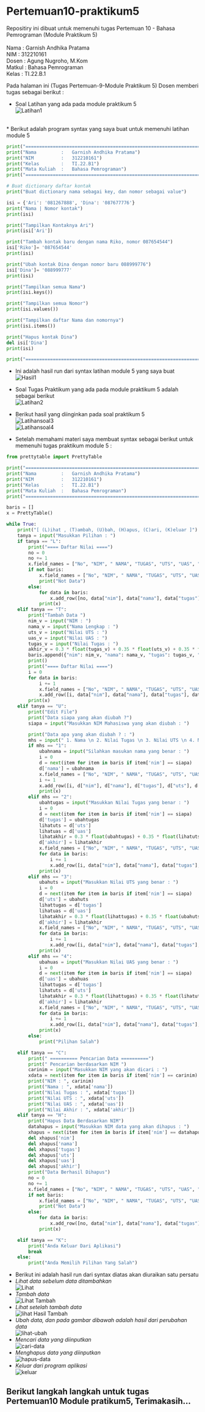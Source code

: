 # Pertemuan10-praktikum5

Repositiry ini dibuat untuk memenuhi tugas Pertemuan 10 - Bahasa Pemrograman (Module Praktikum 5)<br><br>
Nama : Garnish Andhika Pratama <br>
NIM : 312210161<br>
Dosen : Agung Nugroho, M.Kom<br>
Matkul : Bahasa Pemrograman<br>
Kelas : TI.22.B.1<br>

Pada halaman ini (Tugas Pertemuan-9-Module Praktikum 5) Dosen memberi tugas sebagai berikut : <br>
* Soal Latihan yang ada pada module praktikum 5<br>
![Latihan1](Pict/Latihan-soal1.png)
<br>
* Berikut adalah program syntax yang saya buat untuk memenuhi latihan module 5<br>

``` python
print("===================================================================")
print("Nama         :   Garnish Andhika Pratama")
print("NIM          :   312210161")
print("Kelas        :   TI.22.B1")
print("Mata Kuliah  :   Bahasa Pemrograman")
print("===================================================================")

# Buat dictionary daftar kontak
print("Buat dictionary nama sebagai key, dan nomor sebagai value")

isi = {'Ari': '081267888', 'Dina': '087677776'}
print("Nama | Nomor kontak")
print(isi)

print("Tampilkan Kontaknya Ari")
print(isi['Ari'])

print("Tambah kontak baru dengan nama Riko, nomor 087654544")
isi['Riko']= '087654544'
print(isi)

print("Ubah kontak Dina dengan nomor baru 088999776")
isi['Dina']= '088999777'
print(isi)

print("Tampilkan semua Nama")
print(isi.keys())

print("Tampilkan semua Nomor")
print(isi.values())

print("Tampilkan daftar Nama dan nomornya")
print(isi.items())

print("Hapus kontak Dina")
del isi['Dina']
print(isi)

print("===================================================================")
```
* Ini adalah hasil run dari syntax latihan module 5 yang saya buat <br>
![Hasil1](Pict/Hasil1.png)

* Soal Tugas Praktikum yang ada pada module praktikum 5 adalah sebagai berikut<br>
![Latihan2](Pict/Latihan-soal2.png)<br>
* Berikut hasil yang diinginkan pada soal praktikum  5<br>
![Latihansoal3](Pict/Latihan-soal3.png)<br>
![Latihansoal4](Pict/Latihan-soal4.png)<br>

* Setelah memahami materi saya membuat syntax sebagai berikut untuk memenuhi tugas praktikum module 5 : <br>
```python
from prettytable import PrettyTable

print("===================================================================")
print("Nama         :   Garnish Andhika Pratama")
print("NIM          :   312210161")
print("Kelas        :   TI.22.B1")
print("Mata Kuliah  :   Bahasa Pemrograman")
print("===================================================================")

baris = []
x = PrettyTable()

while True:
    print("[ (L)ihat , (T)ambah, (U)bah, (H)apus, (C)ari, (K)eluar ]")
    tanya = input("Masukkan Pilihan : ")
    if tanya == "L":
        print("==== Daftar Nilai ====")
        no = 0
        no += 1
        x.field_names = ["No", "NIM", " NAMA", "TUGAS", "UTS", "UAS", "AKHIR"]
        if not baris:
            x.field_names = ["No", "NIM", " NAMA", "TUGAS", "UTS", "UAS", "AKHIR"]
            print("Not Data")
        else:
            for data in baris:
                x.add_row([no, data["nim"], data["nama"], data["tugas"], data["uts"], data["uas"], data["akhir"]])
            print(x)
    elif tanya == "T":
        print("Tambah Data ")
        nim_v = input("NIM : ")
        nama_v = input("Nama Lengkap : ")
        uts_v = input("Nilai UTS : ")
        uas_v = input("Nilai UAS : ")
        tugas_v = input("Nilai Tugas : ")
        akhir_v = 0.3 * float(tugas_v) + 0.35 * float(uts_v) + 0.35 * float(uas_v)
        baris.append({"nim": nim_v, "nama": nama_v, "tugas": tugas_v, "uts": uts_v, "uas": uas_v, "akhir": akhir_v})
        print()
        print("==== Daftar Nilai ====")
        i = 0
        for data in baris:
            i += 1
            x.field_names = ["No", "NIM", " NAMA", "TUGAS", "UTS", "UAS", "AKHIR"]
            x.add_row([i, data["nim"], data["nama"], data["tugas"], data["uts"], data["uas"], data["akhir"]])
        print(x)
    elif tanya == "U":
        print("Edit File")
        print("Data siapa yang akan diubah ?")
        siapa = input("Masukkan NIM Mahasiswa yang akan diubah : ")

        print("Data apa yang akan diubah ? : ")
        mhs = input(" 1. Nama \n 2. Nilai Tugas \n 3. Nilai UTS \n 4. Nilai UAS\n Pilih dengan angka (1/2/3/4) : ")
        if mhs == "1":
            ubahnama = input("Silahkan masukan nama yang benar : ")
            i = 0
            d = next(item for item in baris if item['nim'] == siapa)
            d['nama'] = ubahnama
            x.field_names = ["No", "NIM", " NAMA", "TUGAS", "UTS", "UAS", "AKHIR"]
            i += 1
            x.add_row([i, d["nim"], d["nama"], d["tugas"], d["uts"], d["uas"], d["akhir"]])
            print(x)
        elif mhs == "2":
            ubahtugas = input("Masukkan Nilai Tugas yang benar : ")
            i = 0
            d = next(item for item in baris if item['nim'] == siapa)
            d['tugas'] = ubahtugas
            lihatuts = d['uts']
            lihatuas = d['uas']
            lihatakhir = 0.3 * float(ubahtugas) + 0.35 * float(lihatuts) + 0.35 * float(lihatuas)
            d['akhir'] = lihatakhir
            x.field_names = ["No", "NIM", " NAMA", "TUGAS", "UTS", "UAS", "AKHIR"]
            for data in baris:
                i += 1
                x.add_row([i, data["nim"], data["nama"], data["tugas"], data["uts"], data["uas"], data["akhir"]])
            print(x)
        elif mhs == "3":
            ubahuts = input("Masukkan Nilai UTS yang benar : ")
            i = 0
            d = next(item for item in baris if item['nim'] == siapa)
            d['uts'] = ubahuts
            lihattugas = d['tugas']
            lihatuas = d['uas']
            lihatakhir = 0.3 * float(lihattugas) + 0.35 * float(ubahuts) + 0.35 * float(lihatuas)
            d['akhir'] = lihatakhir
            x.field_names = ["No", "NIM", " NAMA", "TUGAS", "UTS", "UAS", "AKHIR"]
            for data in baris:
                i += 1
                x.add_row([i, data["nim"], data["nama"], data["tugas"], data["uts"], data["uas"], data["akhir"]])
            print(x)
        elif mhs == "4":
            ubahuas = input("Masukkan Nilai UAS yang benar : ")
            i = 0
            d = next(item for item in baris if item['nim'] == siapa)
            d['uas'] = ubahuas
            lihattugas = d['tugas']
            lihatuts = d['uts']
            lihatakhir = 0.3 * float(lihattugas) + 0.35 * float(lihatuts) + 0.35 * float(ubahuas)
            d['akhir'] = lihatakhir
            x.field_names = ["No", "NIM", " NAMA", "TUGAS", "UTS", "UAS", "AKHIR"]
            for data in baris:
                i += 1
                x.add_row([i, data["nim"], data["nama"], data["tugas"], data["uts"], data["uas"], data["akhir"]])
            print(x)
        else:
            print("Pilihan Salah")

    elif tanya == "C":
        print(" ========== Pencarian Data ==========")
        print(" Pencarian berdasarkan NIM ")
        carinim = input("Masukkan NIM yang akan dicari : ")
        xdata = next(item for item in baris if item['nim'] == carinim)
        print("NIM : ", carinim)
        print("Nama : ", xdata['nama'])
        print("Nilai Tugas : ", xdata['tugas'])
        print("Nilai UTS : ", xdata['uts'])
        print("Nilai UAS : ", xdata['uas'])
        print("Nilai Akhir : ", xdata['akhir'])
    elif tanya == "H":
        print("Hapus Data Berdasarkan NIM")
        datahapus = input("Masukkan NIM data yang akan dihapus : ")
        xhapus = next(item for item in baris if item['nim'] == datahapus)
        del xhapus['nim']
        del xhapus['nama']
        del xhapus['tugas']
        del xhapus['uts']
        del xhapus['uas']
        del xhapus['akhir']
        print("Data Berhasil Dihapus")
        no = 0
        no += 1
        x.field_names = ["No", "NIM", " NAMA", "TUGAS", "UTS", "UAS", "AKHIR"]
        if not baris:
            x.field_names = ["No", "NIM", " NAMA", "TUGAS", "UTS", "UAS", "AKHIR"]
            print("Not Data")
        else:
            for data in baris:
                x.add_row([no, data["nim"], data["nama"], data["tugas"], data["uts"], data["uas"], data["akhir"]])
            print(x)

    elif tanya == "K":
        print("Anda Keluar Dari Aplikasi")
        break
    else:
        print("Anda Memilih Pilihan Yang Salah")
```
* Berikut ini adalah hasil run dari syntax diatas akan diuraikan satu persatu<br>
* *Lihat data sebelum data ditambahkan*<br>
![Lihat](Pict/Hasil2(1).png)<br>
* *Tambah data*<br>
![Lihat Tambah](Pict/Hasil3.png)<br>
* *Lihat setelah tambah data*<br>
![lihat Hasil Tambah](Pict/Hasil4.png)<br>
* *Ubah data, dan pada gambar dibawah adalah hasil dari perubahan data*<br>
![lihat-ubah](Pict/Hasil6.png)<br>
* *Mencari data yang diinputkan*<br>
![cari-data](Pict/Hasil5.png)<br>
* *Menghapus data yang diinputkan*<br>
![hapus-data](Pict/Hasil7.png)<br>
* *Keluar dari program aplikasi*<br>
![keluar](Pict/Hasil8.png)<br>

## Berikut langkah langkah untuk tugas Pertemuan10 Module pratikum5, Terimakasih...

